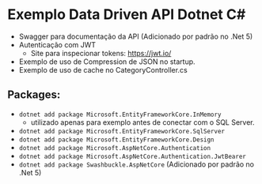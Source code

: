 # Exemplo Data Driven API Dotnet C#

- Swagger para documentação da API (Adicionado por padrão no .Net 5)
- Autenticação com JWT
    - Site para inspecionar tokens: https://jwt.io/
- Exemplo de uso de Compression de JSON no startup.
- Exemplo de uso de cache no CategoryController.cs

## Packages:

- `dotnet add package Microsoft.EntityFrameworkCore.InMemory`
    - utilizado apenas para exemplo antes de conectar com o SQL Server.
- `dotnet add package Microsoft.EntityFrameworkCore.SqlServer`
- `dotnet add package Microsoft.EntityFrameworkCore.Design`
- `dotnet add package Microsoft.AspNetCore.Authentication`
- `dotnet add package Microsoft.AspNetCore.Authentication.JwtBearer`
- `dotnet add package Swashbuckle.AspNetCore` (Adicionado por padrão no .Net 5)